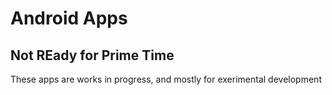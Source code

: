 # Android Apps #
## Not REady for Prime Time ##
These apps are works in  progress, and mostly for exerimental development